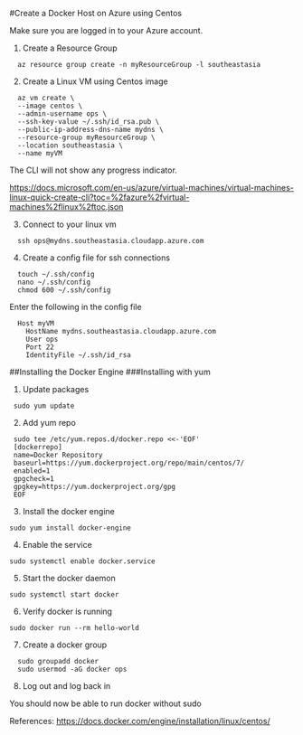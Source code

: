 #Create a Docker Host on Azure using Centos

Make sure you are logged in to your Azure account. 

1. Create a Resource Group
```Shell
  az resource group create -n myResourceGroup -l southeastasia
```

2. Create a Linux VM using Centos image
```Shell
  az vm create \
  --image centos \
  --admin-username ops \
  --ssh-key-value ~/.ssh/id_rsa.pub \
  --public-ip-address-dns-name mydns \
  --resource-group myResourceGroup \
  --location southeastasia \
  --name myVM
```

The CLI will not show any progress indicator. 

https://docs.microsoft.com/en-us/azure/virtual-machines/virtual-machines-linux-quick-create-cli?toc=%2fazure%2fvirtual-machines%2flinux%2ftoc.json

3. Connect to your linux vm

```Shell
  ssh ops@mydns.southeastasia.cloudapp.azure.com
```

4. Create a config file for ssh connections

```Shell
  touch ~/.ssh/config
  nano ~/.ssh/config
  chmod 600 ~/.ssh/config
```

Enter the following in the config file

```Shell
  Host myVM
    HostName mydns.southeastasia.cloudapp.azure.com
    User ops
    Port 22
    IdentityFile ~/.ssh/id_rsa
 ```
 ##Installing the Docker Engine
 ###Installing with yum
 
 1. Update packages
 
 ```Shell
  sudo yum update
 ```
 2. Add yum repo
 ```Shell
  sudo tee /etc/yum.repos.d/docker.repo <<-'EOF'
  [dockerrepo]
  name=Docker Repository
  baseurl=https://yum.dockerproject.org/repo/main/centos/7/
  enabled=1
  gpgcheck=1
  gpgkey=https://yum.dockerproject.org/gpg
  EOF
  ```
  3. Install the docker engine
  ```Shell
  sudo yum install docker-engine
 ```
 4. Enable the service
 ```Shell
 sudo systemctl enable docker.service
 ```
 
 5. Start the docker daemon
 ```Shell
 sudo systemctl start docker
 ```
 
 6. Verify docker is running
 ```Shell
 sudo docker run --rm hello-world
 ```

 7. Create a docker group
 
 ```Shell
   sudo groupadd docker
   sudo usermod -aG docker ops
 ```
 8. Log out and log back in
 
 You should now be able to run docker without sudo
 
 
References:
 https://docs.docker.com/engine/installation/linux/centos/
 

